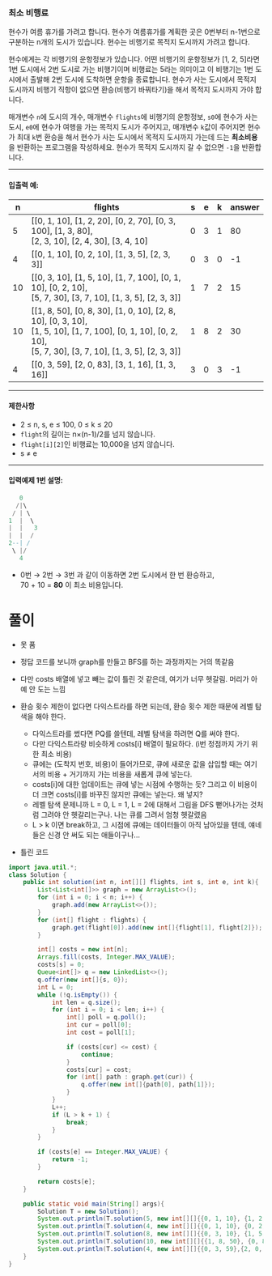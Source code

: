 ### 최소 비행료

현수가 여름 휴가를 가려고 합니다. 현수가 여름휴가를 계획한 곳은 0번부터 n-1번으로 구분하는 n개의 도시가 있습니다. 현수는 비행기로 목적지 도시까지 가려고 합니다.

현수에게는 각 비행기의 운항정보가 있습니다. 어떤 비행기의 운항정보가 \[1, 2, 5\]라면 1번 도시에서 2번 도시로 가는 비행기이며 비행료는 5라는 의미이고 이 비행기는 1번 도시에서 출발해 2번 도시에 도착하면 운항을 종료합니다. 현수가 사는 도시에서 목적지 도시까지 비행기 직항이 없으면 환승(비행기 바꿔타기)을 해서 목적지 도시까지 가야 합니다.

매개변수 `n`에 도시의 개수, 매개변수 `flights`에 비행기의 운항정보, `s0`에 현수가 사는 도시, `e0`에 현수가 여행을 가는 목적지 도시가 주어지고, 매개변수 `k`값이 주어지면 현수가 최대 `k`번 환승을 해서 현수가 사는 도시에서 목적지 도시까지 가는데 드는 **최소비용**을 반환하는 프로그램을 작성하세요. 현수가 목적지 도시까지 갈 수 없으면 `-1`을 반환합니다.

---

#### 입출력 예:

| n  | flights | s | e | k | answer |
|----|---------|---|---|---|--------|
| 5 | \[\[0, 1, 10], \[1, 2, 20], \[0, 2, 70], \[0, 3, 100], \[1, 3, 80], <br> \[2, 3, 10], \[2, 4, 30], \[3, 4, 10] | 0 | 3 | 1 | 80 |
| 4 | \[\[0, 1, 10], \[0, 2, 10], \[1, 3, 5], \[2, 3, 3]] | 0 | 3 | 0 | -1 |
| 10 | \[\[0, 3, 10], \[1, 5, 10], \[1, 7, 100], \[0, 1, 10], \[0, 2, 10], <br> \[5, 7, 30], \[3, 7, 10], \[1, 3, 5], \[2, 3, 3]] | 1 | 7 | 2 | 15 |
| 10 | \[\[1, 8, 50], \[0, 8, 30], \[1, 0, 10], \[2, 8, 10], \[0, 3, 10], <br> \[1, 5, 10], \[1, 7, 100], \[0, 1, 10], \[0, 2, 10], <br> \[5, 7, 30], \[3, 7, 10], \[1, 3, 5], \[2, 3, 3]] | 1 | 8 | 2 | 30 |
| 4 | \[\[0, 3, 59], \[2, 0, 83], \[3, 1, 16], \[1, 3, 16]] | 3 | 0 | 3 | -1 |

---

#### 제한사항

- 2 ≤ n, s, e ≤ 100, 0 ≤ k ≤ 20
- `flight`의 길이는 n×(n-1)/2를 넘지 않습니다.
- `flight[i][2]`인 비행료는 10,000을 넘지 않습니다.
- s ≠ e

---

#### 입력예제 1번 설명:
```lua
   0
  /|\
 / | \
1  |  \
|  |   3
|  |  /
2--| /
 \ |/
   4

```


- 0번 → 2번 → 3번 과 같이 이동하면 2번 도시에서 한 번 환승하고,  
  70 + 10 = **80** 이 최소 비용입니다.



# 풀이
- 못 품
- 정답 코드를 보니까 graph를 만들고 BFS를 하는 과정까지는 거의 똑같음
- 다만 costs 배열에 넣고 빼는 값이 틀린 것 같은데, 여기가 너무 헷갈림. 머리가 아예 안 도는 느낌
- 환승 횟수 제한이 없다면 다익스트라를 하면 되는데, 환승 횟수 제한 때문에 레벨 탐색을 해야 한다.
  - 다익스트라를 썼다면 PQ를 쓸텐데, 레벨 탐색을 하려면 Q를 써야 한다.
  - 다만 다익스트라랑 비슷하게 costs[i] 배열이 필요하다. (i번 정점까지 가기 위한 최소 비용)
  - 큐에는 (도착지 번호, 비용)이 들어가므로, 큐에 새로운 값을 삽입할 때는 여기서의 비용 + 거기까지 가는 비용을 새롭게 큐에 넣는다.
  - costs[i]에 대한 업데이트는 큐에 넣는 시점에 수행하는 듯? 그리고 이 비용이 더 크면 costs[i]를 바꾸진 않지만 큐에는 넣는다. 왜 넣지?
  - 레벨 탐색 문제니까 L = 0, L = 1, L = 2에 대해서 그림을 DFS 뻗어나가는 것처럼 그려야 안 헷갈리는구나. 나는 큐를 그려서 엄청 헷갈렸음
  - L > k 이면 break하고, 그 시점에 큐에는 데이터들이 아직 남아있을 텐데, 얘네들은 신경 안 써도 되는 애들이구나...

- 틀린 코드
```java
import java.util.*;
class Solution {
    public int solution(int n, int[][] flights, int s, int e, int k){
        List<List<int[]>> graph = new ArrayList<>();
        for (int i = 0; i < n; i++) {
            graph.add(new ArrayList<>());
        }
        for (int[] flight : flights) {
            graph.get(flight[0]).add(new int[]{flight[1], flight[2]});
        }

        int[] costs = new int[n];
        Arrays.fill(costs, Integer.MAX_VALUE);
        costs[s] = 0;
        Queue<int[]> q = new LinkedList<>();
        q.offer(new int[]{s, 0});
        int L = 0;
        while (!q.isEmpty()) {
            int len = q.size();
            for (int i = 0; i < len; i++) {
                int[] poll = q.poll();
                int cur = poll[0];
                int cost = poll[1];

                if (costs[cur] <= cost) {
                    continue;
                }
                costs[cur] = cost;
                for (int[] path : graph.get(cur)) {
                    q.offer(new int[]{path[0], path[1]});
                }
            }
            L++;
            if (L > k + 1) {
                break;
            }
        }

        if (costs[e] == Integer.MAX_VALUE) {
            return -1;
        }

        return costs[e];
    }

    public static void main(String[] args){
        Solution T = new Solution();
        System.out.println(T.solution(5, new int[][]{{0, 1, 10}, {1, 2, 20}, {0, 2, 70}, {0, 3, 100}, {1, 3, 80}, {2, 3, 10}, {2, 4, 30}, {3, 4, 10}}, 0, 3, 1));
        System.out.println(T.solution(4, new int[][]{{0, 1, 10}, {0, 2, 10}, {1, 3, 5}, {2, 3, 3}}, 0, 3, 0));
        System.out.println(T.solution(8, new int[][]{{0, 3, 10}, {1, 5, 10}, {1, 7, 100}, {0, 1, 10}, {0, 2, 10}, {5, 7, 30}, {3, 7, 10}, {1, 3, 5}, {2, 3, 3}}, 1, 7, 2));
        System.out.println(T.solution(10, new int[][]{{1, 8, 50}, {0, 8, 30}, {1, 0, 10}, {2, 8, 10}, {0, 3, 10}, {1, 5, 10}, {1, 7, 100}, {0, 1, 10}, {0, 2, 10}, {5, 7, 30}, {3, 7, 10}, {1, 3, 5}, {2, 3, 3}}, 1, 8, 2));
        System.out.println(T.solution(4, new int[][]{{0, 3, 59},{2, 0, 83}, {3, 1, 16}, {1, 3, 16}}, 3, 0, 3));
    }
}

```
